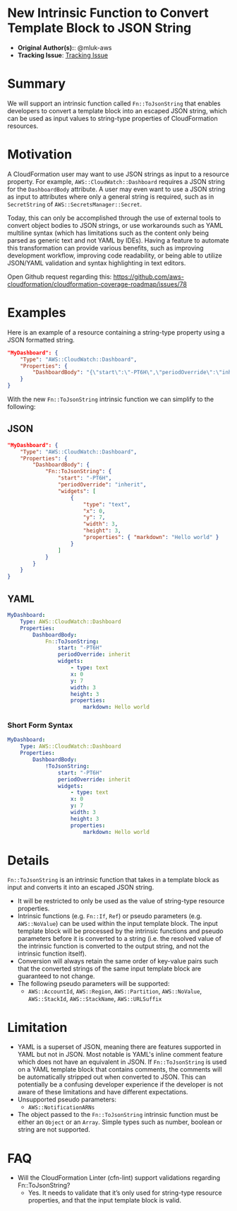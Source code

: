 # New Intrinsic Function to Convert Template Block to JSON String

* **Original Author(s):**: @mluk-aws
* **Tracking Issue**: [Tracking Issue](https://github.com/aws-cloudformation/cfn-language-discussion/issues/14)

# Summary

We will support an intrinsic function called `Fn::ToJsonString` that enables developers to convert a template block into an escaped JSON string, which can be used as input values to string-type properties of CloudFormation resources.

# Motivation

A CloudFormation user may want to use JSON strings as input to a resource property. For example, `AWS::CloudWatch::Dashboard` requires a JSON string for the `DashboardBody` attribute. A user may even want to use a JSON string as input to attributes where only a general string is required, such as in `SecretString` of `AWS::SecretsManager::Secret`.

Today, this can only be accomplished through the use of external tools to convert object bodies to JSON strings, or use workarounds such as YAML multiline syntax (which has limitations such as the content only being parsed as generic text and not YAML by IDEs). Having a feature to automate this transformation can provide various benefits, such as improving development workflow, improving code readability, or being able to utilize JSON/YAML validation and syntax highlighting in text editors.

Open Github request regarding this: https://github.com/aws-cloudformation/cloudformation-coverage-roadmap/issues/78

# Examples

Here is an example of a resource containing a string-type property using a JSON formatted string.
```json
"MyDashboard": {
    "Type": "AWS::CloudWatch::Dashboard",
    "Properties": {
        "DashboardBody": "{\"start\":\"-PT6H\",\"periodOverride\":\"inherit\",\"widgets\":[{\"type\":\"text\",\"x\":0,\"y\":7,\"width\":3,\"height\":3,\"properties\":{\"markdown\":\"Hello world\"}}]}"
    }
}
```

With the new `Fn::ToJsonString` intrinsic function we can simplify to the following:

## JSON
```json
"MyDashboard": {
    "Type": "AWS::CloudWatch::Dashboard",
    "Properties": {
        "DashboardBody": {
            "Fn::ToJsonString": {
                "start": "-PT6H",
                "periodOverride": "inherit",
                "widgets": [
                    {  
                        "type": "text",
                        "x": 0,
                        "y": 7,
                        "width": 3,
                        "height": 3,
                        "properties": { "markdown": "Hello world" }
                    }
                ]
            }
        }
    }
}
```

## YAML
```yaml
MyDashboard:
    Type: AWS::CloudWatch::Dashboard
    Properties:
        DashboardBody:
            Fn::ToJsonString:
                start: "-PT6H"
                periodOverride: inherit
                widgets:
                    - type: text
                    x: 0
                    y: 7
                    width: 3
                    height: 3
                    properties:
                        markdown: Hello world
```

### Short Form Syntax
```yaml
MyDashboard:
    Type: AWS::CloudWatch::Dashboard
    Properties:
        DashboardBody:
            !ToJsonString:
                start: "-PT6H"
                periodOverride: inherit
                widgets:
                    - type: text
                    x: 0
                    y: 7
                    width: 3
                    height: 3
                    properties:
                        markdown: Hello world
```

# Details

`Fn::ToJsonString` is an intrinsic function that takes in a template block as input and converts it into an escaped JSON string.

* It will be restricted to only be used as the value of string-type resource properties.
* Intrinsic functions (e.g. `Fn::If`, `Ref`) or pseudo parameters (e.g. `AWS::NoValue`) can be used within the input template block. The input template block will be processed by the intrinsic functions and pseudo parameters before it is converted to a string (i.e. the resolved value of the intrinsic function is converted to the output string, and not the intrinsic function itself).
* Conversion will always retain the same order of key-value pairs such that the converted strings of the same input template block are guaranteed to not change.
* The following pseudo parameters will be supported:
    * `AWS::AccountId`, `AWS::Region`, `AWS::Partition`, `AWS::NoValue`, `AWS::StackId`, `AWS::StackName`, `AWS::URLSuffix`

# Limitation

* YAML is a superset of JSON, meaning there are features supported in YAML but not in JSON. Most notable is YAML's inline comment feature which does not have an equivalent in JSON. If `Fn::ToJsonString` is used on a YAML template block that contains comments, the comments will be automatically stripped out when converted to JSON. This can potentially be a confusing developer experience if the developer is not aware of these limitations and have different expectations.
* Unsupported pseudo parameters:
    * `AWS::NotificationARNs`
* The object passed to the `Fn::ToJsonString` intrinsic function must be either an `Object` or an `Array`. Simple types such as number, boolean or string are not supported.

# FAQ
* Will the CloudFormation Linter (cfn-lint) support validations regarding Fn::ToJsonString?
    * Yes. It needs to validate that it’s only used for string-type resource properties, and that the input template block is valid.